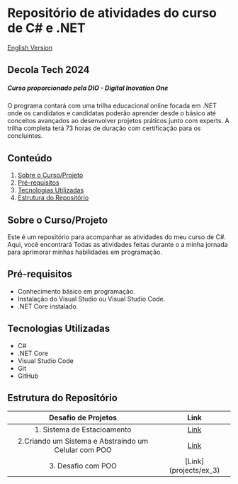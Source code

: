# Repositório de atividades do curso de C&#35; e .NET
[English Version](README.en.md)
## Decola Tech 2024
##### Curso proporcionado pela DIO - Digital Inovation One
O programa contará com uma trilha educacional online focada em .NET onde os candidatos e candidatas poderão aprender desde o básico até conceitos avançados ao desenvolver projetos práticos junto com experts. A trilha completa terá 73 horas de duração com certificação para os concluintes.

## Conteúdo

1. [Sobre o Curso/Projeto](#sobre-o-curso)
2. [Pré-requisitos](#pré-requisitos)
3. [Tecnologias Utilizadas](#tecnologias-utilizadas)
4. [Estrutura do Repositório](#estrutura-do-repositório)



## Sobre o Curso/Projeto

Este é um repositório para acompanhar as atividades do meu curso de C#. Aqui, você encontrará Todas as atividades feitas durante o a minha jornada para aprimorar minhas habilidades em programação.

## Pré-requisitos

- Conhecimento básico em programação.
- Instalação do Visual Studio ou Visual Studio Code.
- .NET Core instalado.

## Tecnologias Utilizadas

- C#
- .NET Core
- Visual Studio Code
- Git
- GitHub

## Estrutura do Repositório
| Desafio de Projetos  | Link |
|:-------------:|:------------:|
| 1. Sistema de Estacioamento | [Link](projects/ex_1)  |
| 2.Criando um Sistema e Abstraindo um Celular com POO |[Link](projects/ex_2) |
| 3. Desafio com POO | [Link] (projects/ex_3)|





